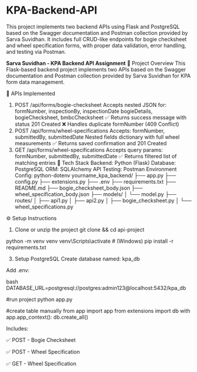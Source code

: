 # KPA-Backend-API
This project implements two backend APIs using Flask and PostgreSQL based on the Swagger documentation and Postman collection provided by Sarva Suvidhan. It includes full CRUD-like endpoints for bogie checksheet and wheel specification forms, with proper data validation, error handling, and testing via Postman.

**Sarva Suvidhan - KPA Backend API Assignment**
📌 Project Overview
This Flask-based backend project implements two APIs based on the Swagger documentation and Postman collection provided by Sarva Suvidhan for KPA form data management.

🚀 APIs Implemented
1. POST /api/forms/bogie-checksheet
Accepts nested JSON for:
formNumber, inspectionBy, inspectionDate
bogieDetails, bogieChecksheet, bmbcChecksheet
✅ Returns success message with status 201 Created
❌ Handles duplicate formNumber (409 Conflict)
2. POST /api/forms/wheel-specifications
Accepts:
formNumber, submittedBy, submittedDate
Nested fields dictionary with full wheel measurements
✅ Returns saved confirmation and 201 Created
3. GET /api/forms/wheel-specifications
Accepts query params:
formNumber, submittedBy, submittedDate
✅ Returns filtered list of matching entries
🧰 Tech Stack
Backend: Python (Flask)
Database: PostgreSQL
ORM: SQLAlchemy
API Testing: Postman
Environment Config: python-dotenv
yourname_kpa_backend/
├── app.py
├── config.py
├── extensions.py
├── .env
├── requirements.txt
├── README.md
├── bogie_checksheet_body.json
├── wheel_specification_body.json
├── models/
│   └── model.py
├── routes/
│   ├── api1.py
│   ├── api2.py
│   ├── bogie_checksheet.py
│   └── wheel_specifications.py


⚙️ Setup Instructions
1. Clone or unzip the project
git clone <Sarva-Suvidhan-Project> && cd api-project


python -m venv venv
venv\Scripts\activate   # (Windows)
pip install -r requirements.txt


3. Setup PostgreSQL
Create database named: kpa_db

Add .env:

bash
DATABASE_URL=postgresql://postgres:admin123@localhost:5432/kpa_db

#run project
python app.py

#create table manually
from app import app
from extensions import db
with app.app_context():
    db.create_all()


Includes:

✅ POST - Bogie Checksheet

✅ POST - Wheel Specification

✅ GET - Wheel Specification

